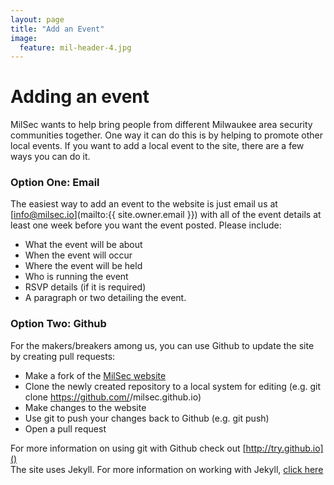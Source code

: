 ```yaml
---
layout: page
title: "Add an Event"
image:
  feature: mil-header-4.jpg
---
```

# Adding an event
MilSec wants to help bring people from different Milwaukee area security communities together. One way it can do this is by helping to promote other local events. If you want to add a local event to the site, there are a few ways you can do it.

### Option One: Email
The easiest way to add an event to the website is just email us at [info@milsec.io](mailto:{{ site.owner.email }}) with all of the event details at least one week before you want the event posted. Please include:

* What the event will be about
* When the event will occur
* Where the event will be held
* Who is running the event
* RSVP details (if it is required)
* A paragraph or two detailing the event.

### Option Two: Github 
For the makers/breakers among us, you can use Github to update the site by creating pull requests:

* Make a fork of the [MilSec website](https://github.com/milsec/milsec.github.io)
* Clone the newly created repository to a local system for editing (e.g. git clone https://github.com/<your name>/milsec.github.io)
* Make changes to the website
* Use git to push your changes back to Github (e.g. git push)
* Open a pull request

For more information on using git with Github check out [http://try.github.io]()<br>
The site uses Jekyll. For more information on working with Jekyll, [click here](http://jekyllrb.com/)
